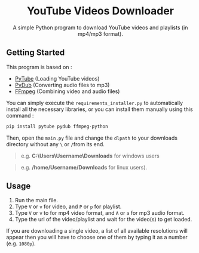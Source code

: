 <h1 align="center">YouTube Videos Downloader</h1>
<p align="center">
A simple Python program to download YouTube videos and playlists (in mp4/mp3 format).
</p>

## Getting Started

This program is based on :
* [PyTube](https://github.com/pytube/pytube) (Loading YouTube videos)
* [PyDub](https://github.com/jiaaro/pydub) (Converting audio files to mp3)
* [FFmpeg](https://github.com/kkroening/ffmpeg-python) (Combining video and audio files)

You can simply execute the `requirements_installer.py` to 
automatically install all the necessary libraries, or you can 
install them manually using this command :
```Bash
pip install pytube pydub ffmpeg-python
```
Then, open the `main.py` file and change the `dlpath` to your downloads directory without any `\` or `/`from its end.
> e.g. **C:\Users\Username\Downloads** for windows users

> e.g. **/home/Username/Downloads** for linux users).

## Usage
1. Run the main file.
2. Type `V` or `v` for video, and `P` or `p` for playlist.
3. Type `V` or `v` to for mp4 video format, and `A` or `a` for mp3 audio format.
4. Type the url of the video/playlist and wait for the video(s) to get loaded.

If you are downloading a single video, a list of all available
 resolutions will appear then you will have to choose one of 
 them by typing it as a number (e.g. `1080p`).
